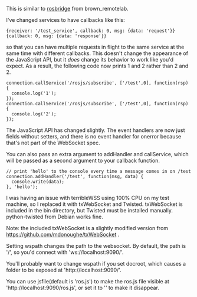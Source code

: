 This is similar to [rosbridge](http://www.ros.org/wiki/rosbridge) from
brown_remotelab.

I've changed services to have callbacks like this:

    {receiver: '/test_service', callback: 0, msg: {data: 'request'}}
    {callback: 0, msg: {data: 'response'}}

so that you can have multiple requests in flight to the same service at the
same time with different callbacks. This doesn't change the appearance of the
JavaScript API, but it *does* change its behavior to work like you'd expect.
As a result, the following code now prints 1 and 2 rather than 2 and 2.

    connection.callService('/rosjs/subscribe', ['/test',0], function(rsp) {
      console.log('1');
    });
    connection.callService('/rosjs/subscribe', ['/test',0], function(rsp) {
      console.log('2');
    });

The JavaScript API has changed slightly. The event handlers are now just
fields without setters, and there is no event handler for onerror because
that's not part of the WebSocket spec.

You can also pass an extra argument to addHandler and callService, which will
be passed as a second argument to your callback function.

    // print 'hello' to the console every time a message comes in on /test
    connection.addHandler('/test', function(msg, data) {
      console.write(data);
    }, 'hello');

I was having an issue with terribleWSS using 100% CPU on my test machine, so I
replaced it with txWebSocket and Twisted. txWebSocket is included in the bin
directory, but Twisted must be installed manually. python-twisted from Debian
works fine.

Note: the included txWebSocket is a slightly modified version from
https://github.com/mdonoughe/txWebSocket .

Setting wspath changes the path to the websocket. By default, the path is '/',
so you'd connect with 'ws://localhost:9090/'.

You'll probably want to change wspath if you set docroot, which causes a
folder to be exposed at 'http://localhost:9090/'.

You can use jsfile(default is 'ros.js') to make the ros.js file visible at
'http://localhost:9090/ros.js', or set it to '' to make it disappear.
